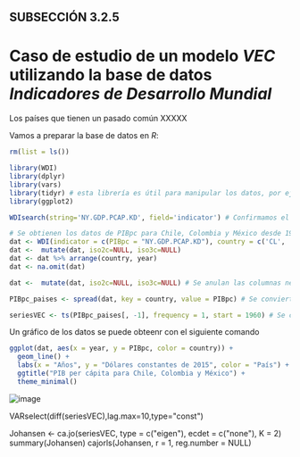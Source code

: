 ## SUBSECCIÓN 3.2.5
# Caso de estudio de un modelo _VEC_ utilizando la base de datos _Indicadores de Desarrollo Mundial_

Los países que tienen un pasado común XXXXX

Vamos a preparar la base de datos en $R$:
``` r
rm(list = ls())

library(WDI)
library(dplyr)
library(vars)
library(tidyr) # esta librería es útil para manipular los datos, por ejemplo con el comando "spread"
library(ggplot2)

WDIsearch(string='NY.GDP.PCAP.KD', field='indicator') # Confirmamos el nombre de la variable que se va a analizar

# Se obtienen los datos de PIBpc para Chile, Colombia y México desde 1960 hasta 2021, y se ordenan
dat <- WDI(indicator = c(PIBpc = "NY.GDP.PCAP.KD"), country = c('CL', 'CO', 'MX'), start = 1960, end = 2021)
dat <-  mutate(dat, iso2c=NULL, iso3c=NULL)
dat <- dat %>% arrange(country, year)
dat <- na.omit(dat)

dat <-  mutate(dat, iso2c=NULL, iso3c=NULL) # Se anulan las columnas necesarias

PIBpc_paises <- spread(dat, key = country, value = PIBpc) # Se convierten los datos a formato wide para tener una columna por país

seriesVEC <- ts(PIBpc_paises[, -1], frequency = 1, start = 1960) # Se crea la serie de tiempo
```

Un gráfico de los datos se puede obteenr con el siguiente comando
``` r
ggplot(dat, aes(x = year, y = PIBpc, color = country)) +
  geom_line() +
  labs(x = "Años", y = "Dólares constantes de 2015", color = "País") +
  ggtitle("PIB per cápita para Chile, Colombia y México") +
  theme_minimal()
```
![image](https://github.com/alvaroperdomo/World-Econometrics/assets/127871747/2f9cca6d-266f-4df7-b883-057406f658ef)

VARselect(diff(seriesVEC),lag.max=10,type="const")

Johansen <- ca.jo(seriesVEC, type = c("eigen"), ecdet = c("none"), K = 2)
summary(Johansen)
cajorls(Johansen, r = 1, reg.number = NULL)

